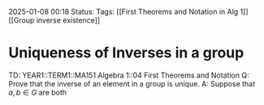 2025-01-08 00:18
Status: 
Tags: [[First Theorems and Notation in Alg 1]] [[Group inverse existence]]
# Uniqueness of Inverses in a group

TD: YEAR1::TERM1::MA151 Algebra 1::04 First Theorems and Notation
Q: Prove that the inverse of an element in a group is unique.
A: Suppose that $a,b\in G$ are both